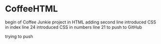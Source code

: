 # CoffeeHTML

begin of Coffee Junkie project in HTML
adding second line
introduced CSS in index line 24
introduced CSS in numbers line 21
to push to GitHub

trying to push